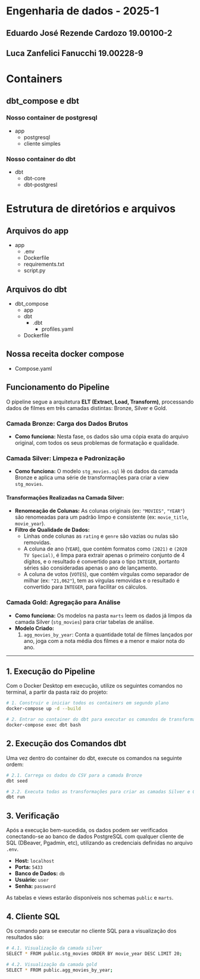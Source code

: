 # Engenharia de dados - 2025-1
## Eduardo José Rezende Cardozo 19.00100-2
## Luca Zanfelici Fanucchi 19.00228-9

# Containers
## dbt_compose e dbt

### Nosso container de postgresql
- app
    - postgresql
    - cliente simples

### Nosso container do dbt
- dbt
    - dbt-core
    - dbt-postgresl

# Estrutura de diretórios e arquivos
## Arquivos do app
- app
    - .env
    - Dockerfile
    - requirements.txt
    - script.py

## Arquivos do dbt
- dbt_compose
    - app
    - dbt
        - .dbt
            - profiles.yaml
    - Dockerfile

## Nossa receita docker compose
- Compose.yaml

## Funcionamento do Pipeline

O pipeline segue a arquitetura **ELT (Extract, Load, Transform)**, processando dados de filmes em três camadas distintas: Bronze, Silver e Gold.

### Camada Bronze: Carga dos Dados Brutos

* **Como funciona:** Nesta fase, os dados são uma cópia exata do arquivo original, com todos os seus problemas de formatação e qualidade.

### Camada Silver: Limpeza e Padronização

* **Como funciona:** O modelo `stg_movies.sql` lê os dados da camada Bronze e aplica uma série de transformações para criar a view `stg_movies`.

#### Transformações Realizadas na Camada Silver:
* **Renomeação de Colunas:** As colunas originais (ex: `"MOVIES"`, `"YEAR"`) são renomeadas para um padrão limpo e consistente (ex: `movie_title`, `movie_year`).
* **Filtro de Qualidade de Dados:**
    * Linhas onde colunas as `rating` e `genre` são vazias ou nulas são removidas.
    * A coluna de ano (`YEAR`), que contém formatos como `(2021)` e `(2020 TV Special)`, é limpa para extrair apenas o primeiro conjunto de 4 dígitos, e o resultado é convertido para o tipo `INTEGER`, portanto séries são consideradas apenas o ano de lançamento.
    * A coluna de votos (`VOTES`), que contém vírgulas como separador de milhar (ex: `"21,062"`), tem as vírgulas removidas e o resultado é convertido para `INTEGER`, para facilitar os cálculos.

### Camada Gold: Agregação para Análise

* **Como funciona:** Os modelos na pasta `marts` leem os dados já limpos da camada Silver (`stg_movies`) para criar tabelas de análise.
* **Modelo Criado:**
    1.  `agg_movies_by_year`: Conta a quantidade total de filmes lançados por ano, joga com a nota média dos filmes e a menor e maior nota do ano.

---
## 1. Execução do Pipeline

Com o Docker Desktop em execução, utilize os seguintes comandos no terminal, a partir da pasta raiz do projeto:

```bash
# 1. Construir e iniciar todos os containers em segundo plano
docker-compose up -d --build

# 2. Entrar no container do dbt para executar os comandos de transformação
docker-compose exec dbt bash
```

## 2. Execução dos Comandos dbt

Uma vez dentro do container do dbt, execute os comandos na seguinte ordem:

```bash
# 2.1. Carrega os dados do CSV para a camada Bronze
dbt seed

# 2.2. Executa todas as transformações para criar as camadas Silver e Gold
dbt run
```

## 3. Verificação

Após a execução bem-sucedida, os dados podem ser verificados conectando-se ao banco de dados PostgreSQL com qualquer cliente de SQL (DBeaver, Pgadmin, etc), utilizando as credenciais definidas no arquivo `.env`.

- **Host:** `localhost`
- **Porta:** `5433`
- **Banco de Dados:** `db`
- **Usuário:** `user`
- **Senha:** `password`

As tabelas e views estarão disponíveis nos schemas `public` e `marts`.


## 4. Cliente SQL

Os comando para se executar no cliente SQL para a visualização dos resultados são:

```bash
# 4.1. Visualização da camada silver
SELECT * FROM public.stg_movies ORDER BY movie_year DESC LIMIT 20;

# 4.2. Visualização da camada gold
SELECT * FROM public.agg_movies_by_year;
```
